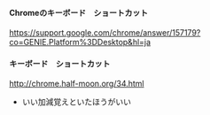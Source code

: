 #### Chromeのキーボード　ショートカット
https://support.google.com/chrome/answer/157179?co=GENIE.Platform%3DDesktop&hl=ja

#### キーボード　ショートカット
http://chrome.half-moon.org/34.html
- いい加減覚えといたほうがいい
